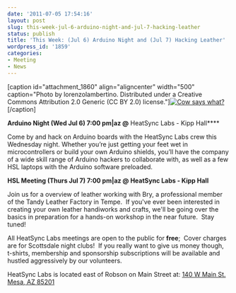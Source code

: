 ```yaml
---
date: '2011-07-05 17:54:16'
layout: post
slug: this-week-jul-6-arduino-night-and-jul-7-hacking-leather
status: publish
title: 'This Week: (Jul 6) Arduino Night and (Jul 7) Hacking Leather'
wordpress_id: '1859'
categories:
- Meeting
- News
---
```


[caption id="attachment_1860" align="aligncenter" width="500" caption="Photo by lorenzolambertino.  Distributed under a Creative Commons Attribution 2.0 Generic (CC BY 2.0) license."][![Cow says what?](http://www.heatsynclabs.org/wp-content/uploads/2011/07/1449525901_35716ae431.jpg)](http://www.flickr.com/photos/queerdood/1449525901/in/photostream/)[/caption]

**Arduino Night (Wed Jul 6) 7:00 pm|az @** HeatSync Labs - Kipp Hall****

Come by and hack on Arduino boards with the HeatSync Labs crew this Wednesday night. Whether you’re just getting your feet wet in microcontrollers or build your own Arduino shields, you’ll have the company of a wide skill range of Arduino hackers to collaborate with, as well as a few HSL laptops with the Arduino software preloaded.

**HSL Meeting (Thurs Jul 7) 7:00 pm|az @ HeatSync Labs - Kipp Hall**

Join us for a overview of leather working with Bry, a professional member of the Tandy Leather Factory in Tempe.  If you've ever been interested in creating your own leather handiworks and crafts, we'll be going over the basics in preparation for a hands-on workshop in the near future.  Stay tuned!

All HeatSync Labs meetings are open to the public for **free**;  Cover charges are for Scottsdale night clubs!  If you really want to give us money though, t-shirts, membership and sponsorship subscriptions will be available and hustled aggressively by our volunteers.

HeatSync Labs is located east of Robson on Main Street at:
[140 W Main St.
Mesa, AZ 85201](http://maps.google.com/maps?f=q&source=s_q&hl=en&geocode=&q=140+w+main+st.+mesa,+az&aq=&sll=37.0625,-95.677068&sspn=34.945679,76.464844&ie=UTF8&hq=&hnear=140+W+Main+St,+Mesa,+Arizona+85201&ll=33.415289,-111.835499&spn=0.000795,0.001167&t=h&z=20)

